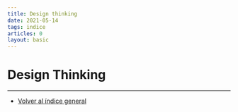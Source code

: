 ```yaml
---
title: Design thinking
date: 2021-05-14
tags: indice
articles: 0
layout: basic
---
```


# Design Thinking



***

- [Volver al índice general](../index)

